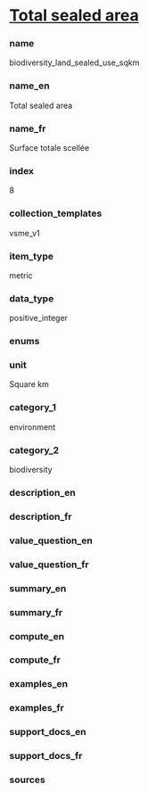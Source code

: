 
# [Total sealed area](#biodiversity_land_sealed_use_sqkm)

### name

biodiversity_land_sealed_use_sqkm

### name_en

Total sealed area

### name_fr

Surface totale scellée

### index

8

### collection_templates

vsme_v1

### item_type

metric

### data_type

positive_integer

### enums



### unit

Square km

### category_1

environment

### category_2

biodiversity

### description_en



### description_fr



### value_question_en



### value_question_fr



### summary_en



### summary_fr



### compute_en



### compute_fr



### examples_en



### examples_fr



### support_docs_en



### support_docs_fr



### sources
